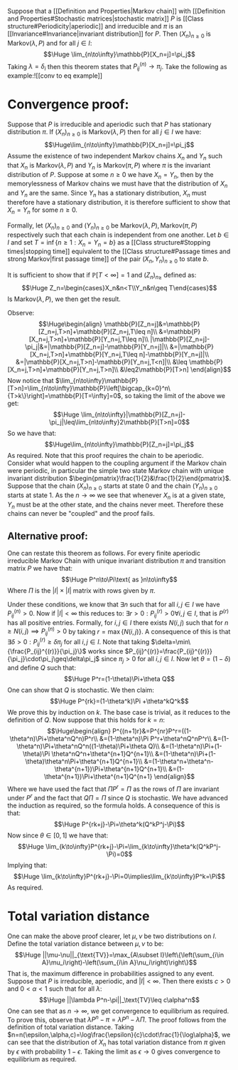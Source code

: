 Suppose that a [[Definition and Properties|Markov chain]] with [[Definition and Properties#Stochastic matrices|stochastic matrix]] $P$ is [[Class structure#Periodicity|aperiodic]] and irreducible and $\pi$ is an [[Invariance#Invariance|invariant distribution]] for $P$. Then $(X_n)_{n\geq0}$ is $\text{Markov}(\lambda,P)$ and for all $j\in I$:$$\Huge \lim_{n\to\infty}\mathbb{P}[X_n=j]=\pi_j$$Taking $\lambda=\delta_i$ then this theorem states that $P_{ij}^{(n)}\to\pi_j$. Take the following as example:![[conv to eq example]]

# Convergence proof:

Suppose that $P$ is irreducible and aperiodic such that $P$ has stationary distribution $\pi$. If $(X_n)_{n\geq0}$ is $\text{Markov}(\lambda,P)$ then for all $j\in I$ we have:$$\Huge\lim_{n\to\infty}\mathbb{P}[X_n=j]=\pi_j$$Assume the existence of two independent Markov chains $X_n$ and $Y_n$ such that $X_n$ is $\text{Markov}(\lambda,P)$ and $Y_n$ is $\text{Markov}(\pi,P)$ where $\pi$ is the invariant distribution of $P$. Suppose at some $n\geq0$ we have $X_n=Y_n$, then by the memorylessness of Markov chains we must have that the distribution of $X_n$ and $Y_n$ are the same. Since $Y_n$ has a stationary distribution, $X_n$ must therefore have a stationary distribution, it is therefore sufficient to show that $X_n=Y_n$ for some $n\geq0$.

Formally, let $(X_n)_{n\geq0}$ and $(Y_n)_{n\geq0}$ be $\text{Markov}(\lambda,P),\text{Markov}(\pi,P)$ respectively such that each chain is independent from one another. Let $b\in I$ and set $T=\inf\{n\geq1:X_n=Y_n=b\}$ as a [[Class structure#Stopping times|stopping time]] equivalent to the [[Class structure#Passage times and strong Markov|first passage time]] of the pair $(X_n,Y_n)_{n\geq0}$ to state $b$. 

It is sufficient to show that if $\mathbb{P}[T<\infty]=1$ and $(Z_n)_{n\geq}$ defined as:$$\Huge Z_n=\begin{cases}X_n&n<T\\Y_n&n\geq T\end{cases}$$Is $\text{Markov}(\lambda,P)$, we then get the result. 

Observe:$$\Huge\begin{align}
\mathbb{P}[Z_n=j]&=\mathbb{P}[Z_n=j,T>n]+\mathbb{P}[Z_n=j,T\leq n]\\
&=\mathbb{P}[X_n=j,T>n]+\mathbb{P}[Y_n=j,T\leq n]\\
|\mathbb{P}[Z_n=j]-\pi_j|&=|\mathbb{P}[Z_n=j]-\mathbb{P}[Y_n=j]|\\
&=|\mathbb{P}[X_n=j,T>n]+\mathbb{P}[Y_n=j,T\leq n]-\mathbb{P}[Y_n=j]|\\
&=|\mathbb{P}[X_n=j,T>n]-\mathbb{P}[Y_n=j,T<n]|\\
&\leq \mathbb{P}[X_n=j,T>n]+\mathbb{P}[Y_n=j,T>n]\\
&\leq2\mathbb{P}[T>n]
\end{align}$$Now notice that $\lim_{n\to\infty}\mathbb{P}[T>n]=\lim_{n\to\infty}\mathbb{P}\left[\bigcap_{k=0}^n\{T>k\}\right]=\mathbb{P}[T=\infty]=0$, so taking the limit of the above we get:$$\Huge \lim_{n\to\infty}|\mathbb{P}[Z_n=j]-\pi_j|\leq\lim_{n\to\infty}2\mathbb{P}[T>n]=0$$So we have that:$$\Huge\lim_{n\to\infty}\mathbb{P}[Z_n=j]=\pi_j$$As required. Note that this proof requires the chain to be aperiodic. Consider what would happen to the coupling argument if the Markov chain were periodic, in particular the simple two state Markov chain with unique invariant distribution $\begin{pmatrix}\frac{1}{2}&\frac{1}{2}\end{pmatrix}$. Suppose that the chain $(X_n)_{n\geq0}$ starts at state $0$ and the chain $(Y_n)_{n\geq0}$ starts at state $1$. As the $n\to\infty$ we see that whenever $X_n$ is at a given state, $Y_n$ must be at the other state, and the chains never meet. Therefore these chains can never be "coupled" and the proof fails.

## Alternative proof:
One can restate this theorem as follows. For every finite aperiodic irreducible Markov Chain with unique invariant distribution $\pi$ and transition matrix $P$ we have that:$$\Huge P^n\to\Pi\text{ as }n\to\infty$$Where $\Pi$ is the $|I|\times|I|$ matrix with rows given by $\pi$. 

Under these conditions, we know that $\exists n$ such that for all $i,j\in I$ we have $P_{ij}^{(n)}>0$. Now if $|I|<\infty$ this reduces to: $\exists r>0:P_{ij}^{(r)}>0\forall i,j\in I$, that is $P^{(r)}$ has all positive entries. Formally, for $i,j\in I$ there exists $N(i,j)$ such that for $n\geq N(i,j)\implies P_{ij}^{(n)}>0$ by taking $r=\max\{N(i,j)\}$. A consequence of this is that $\exists\delta>0:P_{ij}^{(r)}\geq\delta\pi_j$ for all $i,j\in I$. Note that taking $\delta=\min\{\frac{P_{ij}^{(r)}}{\pi_j}\}$ works since $P_{ij}^{(r)}=\frac{P_{ij}^{(r)}}{\pi_j}\cdot\pi_j\geq\delta\pi_j$ since $\pi_j>0$ for all $i,j\in I$. Now let $\theta=(1-\delta)$ and define $Q$ such that:$$\Huge P^r=(1-\theta)\Pi+\theta Q$$One can show that $Q$ is stochastic. We then claim:$$\Huge P^{rk}=(1-\theta^k)\Pi +\theta^kQ^k$$We prove this by induction on $k$. The base case is trivial, as it reduces to the definition of $Q$. Now suppose that this holds for $k=n$:$$\Huge\begin{align}
P^{(n+1)r}&=P^{nr}P^r=((1-\theta^n)\Pi+\theta^nQ^n)P^r\\
&=(1-\theta^n)\Pi P^r+\theta^nQ^nP^r\\
&=(1-\theta^n)\Pi+\theta^nQ^n((1-\theta)\Pi+\theta Q)\\
&=(1-\theta^n)\Pi+(1-\theta)\Pi \theta^nQ^n+\theta^{n+1}Q^{n+1}\\
&=(1-\theta^n)\Pi+(1-\theta)\theta^n\Pi+\theta^{n+1}Q^{n+1}\\
&=(1-\theta^n+\theta^n-\theta^{n+1})\Pi+\theta^{n+1}Q^{n+1}\\
&=(1-\theta^{n+1})\Pi+\theta^{n+1}Q^{n+1}
\end{align}$$Where we have used the fact that $\Pi P^r=\Pi$ as the rows of $\Pi$ are invariant under $P^r$ and the fact that $Q\Pi=\Pi$ since $Q$ is stochastic. We have advanced the induction as required, so the formula holds. A consequence of this is that:$$\Huge P^{rk+j}-\Pi=\theta^k(Q^kP^j-\Pi)$$Now since $\theta\in[0,1]$ we have that:$$\Huge \lim_{k\to\infty}P^{rk+j}-\Pi=\lim_{k\to\infty}\theta^k(Q^kP^j-\Pi)=0$$Implying that:$$\Huge \lim_{k\to\infty}P^{rk+j}-\Pi=0\implies\lim_{k\to\infty}P^k=\Pi$$As required. 

# Total variation distance

One can make the above proof clearer, let $\mu,\nu$ be two distributions on $I$. Define the total variation distance between $\mu,\nu$ to be:$$\Huge ||\mu-\nu||_{\text{TV}}=\max_{A\subset I}\left\{\left(\sum_{i\in A}\mu_i\right)-\left(\sum_{i\in A}\nu_i\right)\right\}$$That is, the maximum difference in probabilities assigned to any event. Suppose that $P$ is irreducible, aperiodic, and $|I|<\infty$. Then there exists $c>0$ and $0<\alpha<1$ such that for all $\lambda$:$$\Huge ||\lambda P^n-\pi||_\text{TV}\leq c\alpha^n$$One can see that as $n\to\infty$, we get convergence to equilibrium as required. To prove this, observe that $\lambda P^n-\pi=\lambda P^n-\lambda\Pi$. The proof follows from the definition of total variation distance. Taking $n=n(\epsilon,\alpha,c)=\log\frac{\epsilon}{c}\cdot\frac{1}{\log\alpha}$, we can see that the distribution of $X_n$ has total variation distance from $\pi$ given by $\epsilon$ with probability $1-\epsilon$. Taking the limit as $\epsilon\to0$ gives convergence to equilibrium as required.
